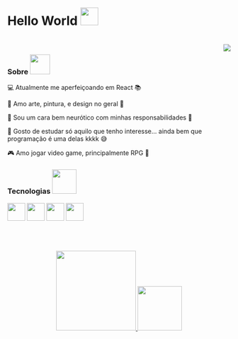 <h1> 
  Hello World
  <img height = "40px" src = "https://user-images.githubusercontent.com/92947069/154322683-0f279722-2f17-458c-aa71-fa15b23dfb33.gif" > 
</h1> 

<br>

<img align = "right" src = "https://user-images.githubusercontent.com/92947069/154335053-22a28e51-b6a5-4c86-97ff-a39511b37672.gif">

<h3>
  Sobre
  <img  height = "45px" src = "https://user-images.githubusercontent.com/92947069/154297359-5dce64e9-28cf-4ca7-a2ce-5214bd4f61f2.gif">
</h3>


  💻 Atualmente me aperfeiçoando em React 📚

  🥰 Amo arte, pintura, e design no geral 🤩

  😤 Sou um cara bem neurótico com minhas responsabilidades 🤯

  🤔 Gosto de estudar só aquilo que tenho interesse... ainda bem que programação é uma delas kkkk 😅

  🎮 Amo jogar video game, principalmente RPG 💖
  

<h3> 
  Tecnologias 
  <img height = "55px" src = "https://user-images.githubusercontent.com/92947069/154326678-9cfb0fd3-7671-4c4f-98a1-640f7c27c714.gif" >
</h3>

<img  height = "40px" src="https://cdn.jsdelivr.net/gh/devicons/devicon/icons/html5/html5-original.svg" /> <img  height = "40px" src="https://cdn.jsdelivr.net/gh/devicons/devicon/icons/css3/css3-original.svg" />
<img  height = "40px" src="https://cdn.jsdelivr.net/gh/devicons/devicon/icons/javascript/javascript-original.svg" /> <img  height = "40px" src="https://cdn.jsdelivr.net/gh/devicons/devicon/icons/react/react-original.svg" />

<br>
<br>
<br>

<div align = "center">
<a href="https://github.com/juanvictorDev">
<img height="180em" src="https://github-readme-stats.vercel.app/api?username=juanvictorDev&show_icons=true&theme=tokyonight&include_all_commits=true&count_private=true"/>
<img height="100em" src="https://github-readme-stats.vercel.app/api/top-langs/?username=juanvictorDev&layout=compact&langs_count=7&theme=tokyonight"/>
</div>
